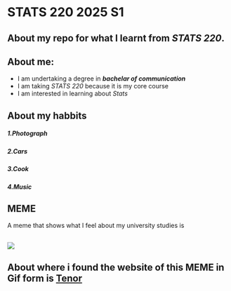 # STATS 220 2025 S1
## About my repo for what I learnt from *STATS 220*. 

## About me:

- I am undertaking a degree in ***bachelar of communication***
- I am taking *STATS 220* because it is my core course
- I am interested in learning about *Stats* 

## About my **habbits**
##### 1.Photograph
##### 2.Cars
##### 3.Cook
##### 4.Music

## MEME
A meme that shows what I feel about my university studies is
## ![](https://media1.tenor.com/m/duGh7BkKc3gAAAAC/bumble-bee-sus.gif)

## About where i found the website of this MEME in Gif form is [Tenor](https://tenor.com/zh-CN/search/meme-gifs)

